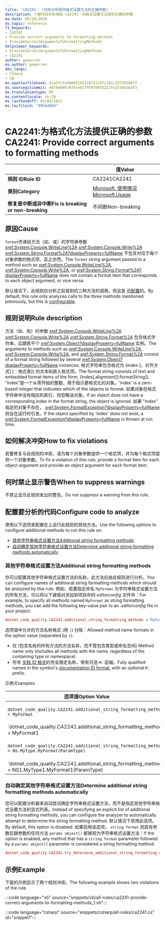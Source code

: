 ```yaml
---
title: 'CA2241： (代码分析提供格式设置方法的正确参数) '
description: 了解代码分析规则 CA2241：向格式设置方法提供正确的参数
ms.date: 05/28/2020
ms.topic: reference
f1_keywords:
- CA2241
- Provide correct arguments to formatting methods
- ProvideCorrectArgumentsToFormattingMethods
helpviewer_keywords:
- ProvideCorrectArgumentsToFormattingMethods
- CA2241
author: gewarren
ms.author: gewarren
dev_langs:
- CSharp
- VB
ms.openlocfilehash: dca3fcfed4003192518722c8fc101c325395b077
ms.sourcegitcommit: 4df8e005c074ceb1f978f007b222fe253be2baf3
ms.translationtype: MT
ms.contentlocale: zh-CN
ms.lasthandoff: 02/04/2021
ms.locfileid: "99544809"
---
```

# <a name="ca2241-provide-correct-arguments-to-formatting-methods"></a><span data-ttu-id="db4ee-103">CA2241:为格式化方法提供正确的参数</span><span class="sxs-lookup"><span data-stu-id="db4ee-103">CA2241: Provide correct arguments to formatting methods</span></span>

| | <span data-ttu-id="db4ee-104">值</span><span class="sxs-lookup"><span data-stu-id="db4ee-104">Value</span></span> |
|-|-|
| <span data-ttu-id="db4ee-105">**规则 ID**</span><span class="sxs-lookup"><span data-stu-id="db4ee-105">**Rule ID**</span></span> |<span data-ttu-id="db4ee-106">CA2241</span><span class="sxs-lookup"><span data-stu-id="db4ee-106">CA2241</span></span>|
| <span data-ttu-id="db4ee-107">**类别**</span><span class="sxs-lookup"><span data-stu-id="db4ee-107">**Category**</span></span> |[<span data-ttu-id="db4ee-108">Microsoft. 使用情况</span><span class="sxs-lookup"><span data-stu-id="db4ee-108">Microsoft.Usage</span></span>](usage-warnings.md)|
| <span data-ttu-id="db4ee-109">**修复是中断或非中断**</span><span class="sxs-lookup"><span data-stu-id="db4ee-109">**Fix is breaking or non-breaking**</span></span> |<span data-ttu-id="db4ee-110">不间断</span><span class="sxs-lookup"><span data-stu-id="db4ee-110">Non-breaking</span></span>|

## <a name="cause"></a><span data-ttu-id="db4ee-111">原因</span><span class="sxs-lookup"><span data-stu-id="db4ee-111">Cause</span></span>

<span data-ttu-id="db4ee-112">`format`传递给方法（如、或）的字符串参数 <xref:System.Console.WriteLine%2A> <xref:System.Console.Write%2A> <xref:System.String.Format%2A?displayProperty=fullName> 不包含对应于每个对象参数的格式项，反之亦然。</span><span class="sxs-lookup"><span data-stu-id="db4ee-112">The `format` string argument passed to a method such as <xref:System.Console.WriteLine%2A>,  <xref:System.Console.Write%2A>, or  <xref:System.String.Format%2A?displayProperty=fullName> does not contain a format item that corresponds to each object argument, or vice versa.</span></span>

<span data-ttu-id="db4ee-113">默认情况下，此规则仅分析之前提到的三种方法的调用，但这是 [可配置](#configure-code-to-analyze)的。</span><span class="sxs-lookup"><span data-stu-id="db4ee-113">By default, this rule only analyzes calls to the three methods mentioned previously, but this is [configurable](#configure-code-to-analyze).</span></span>

## <a name="rule-description"></a><span data-ttu-id="db4ee-114">规则说明</span><span class="sxs-lookup"><span data-stu-id="db4ee-114">Rule description</span></span>

<span data-ttu-id="db4ee-115">方法（如、和）的参数 <xref:System.Console.WriteLine%2A> <xref:System.Console.Write%2A> <xref:System.String.Format%2A> 包含格式字符串，后跟若干个 <xref:System.Object?displayProperty=fullName> 实例。</span><span class="sxs-lookup"><span data-stu-id="db4ee-115">The arguments to methods such as <xref:System.Console.WriteLine%2A>, <xref:System.Console.Write%2A>, and <xref:System.String.Format%2A> consist of a format string followed by several <xref:System.Object?displayProperty=fullName> instances.</span></span> <span data-ttu-id="db4ee-116">格式字符串包含格式为 {index [，对齐方式] [：格式表]} 的文本和嵌入格式项。</span><span class="sxs-lookup"><span data-stu-id="db4ee-116">The format string consists of text and embedded format items of the form, {index[,alignment][:formatString]}.</span></span> <span data-ttu-id="db4ee-117">“index”是一个从零开始的整数，用于指示要格式化的对象。</span><span class="sxs-lookup"><span data-stu-id="db4ee-117">'index' is a zero-based integer that indicates which of the objects to format.</span></span> <span data-ttu-id="db4ee-118">如果对象在格式字符串中没有相应的索引，则忽略该对象。</span><span class="sxs-lookup"><span data-stu-id="db4ee-118">If an object does not have a corresponding index in the format string, the object is ignored.</span></span> <span data-ttu-id="db4ee-119">如果 "index" 指定的对象不存在， <xref:System.FormatException?displayProperty=fullName> 则会在运行时引发。</span><span class="sxs-lookup"><span data-stu-id="db4ee-119">If the object specified by 'index' does not exist, a <xref:System.FormatException?displayProperty=fullName> is thrown at run time.</span></span>

## <a name="how-to-fix-violations"></a><span data-ttu-id="db4ee-120">如何解决冲突</span><span class="sxs-lookup"><span data-stu-id="db4ee-120">How to fix violations</span></span>

<span data-ttu-id="db4ee-121">若要修复与此规则的冲突，请为每个对象参数提供一个格式项，并为每个格式项提供一个对象参数。</span><span class="sxs-lookup"><span data-stu-id="db4ee-121">To fix a violation of this rule, provide a format item for each object argument and provide an object argument for each format item.</span></span>

## <a name="when-to-suppress-warnings"></a><span data-ttu-id="db4ee-122">何时禁止显示警告</span><span class="sxs-lookup"><span data-stu-id="db4ee-122">When to suppress warnings</span></span>

<span data-ttu-id="db4ee-123">不禁止显示此规则发出的警告。</span><span class="sxs-lookup"><span data-stu-id="db4ee-123">Do not suppress a warning from this rule.</span></span>

## <a name="configure-code-to-analyze"></a><span data-ttu-id="db4ee-124">配置要分析的代码</span><span class="sxs-lookup"><span data-stu-id="db4ee-124">Configure code to analyze</span></span>

<span data-ttu-id="db4ee-125">使用以下选项来配置在上运行此规则的其他方法。</span><span class="sxs-lookup"><span data-stu-id="db4ee-125">Use the following options to configure additional methods to run this rule on.</span></span>

- [<span data-ttu-id="db4ee-126">其他字符串格式设置方法</span><span class="sxs-lookup"><span data-stu-id="db4ee-126">Additional string formatting methods</span></span>](#additional-string-formatting-methods)
- [<span data-ttu-id="db4ee-127">自动确定其他字符串格式设置方法</span><span class="sxs-lookup"><span data-stu-id="db4ee-127">Determine additional string formatting methods automatically</span></span>](#determine-additional-string-formatting-methods-automatically)

### <a name="additional-string-formatting-methods"></a><span data-ttu-id="db4ee-128">其他字符串格式设置方法</span><span class="sxs-lookup"><span data-stu-id="db4ee-128">Additional string formatting methods</span></span>

<span data-ttu-id="db4ee-129">你可以配置其他字符串格式设置方法的名称，此方法应由此规则进行分析。</span><span class="sxs-lookup"><span data-stu-id="db4ee-129">You can configure names of additional string formatting methods which should be analyzed by this rule.</span></span> <span data-ttu-id="db4ee-130">例如，若要指定命名 `MyFormat` 为字符串格式设置方法的所有方法，可以将以下键值对添加到项目中的 *editorconfig* 文件中：</span><span class="sxs-lookup"><span data-stu-id="db4ee-130">For example, to specify all methods named `MyFormat` as string formatting methods, you can add the following key-value pair to an *.editorconfig* file in your project:</span></span>

```ini
dotnet_code_quality.CA2241.additional_string_formatting_methods = MyFormat
```

<span data-ttu-id="db4ee-131">选项值中允许的方法名称格式 (用 `|`) 分隔：</span><span class="sxs-lookup"><span data-stu-id="db4ee-131">Allowed method name formats in the option value (separated by `|`):</span></span>

- <span data-ttu-id="db4ee-132">仅 (包含名称的所有方法的方法名称，而不管包含类型或命名空间) </span><span class="sxs-lookup"><span data-stu-id="db4ee-132">Method name only (includes all methods with the name, regardless of the containing type or namespace)</span></span>
- <span data-ttu-id="db4ee-133">符号 [文档 ID 格式](../../../csharp/programming-guide/xmldoc/processing-the-xml-file.md#id-strings)的完全限定名称，带有可选 `M:` 前缀。</span><span class="sxs-lookup"><span data-stu-id="db4ee-133">Fully qualified names in the symbol's [documentation ID format](../../../csharp/programming-guide/xmldoc/processing-the-xml-file.md#id-strings), with an optional `M:` prefix.</span></span>

<span data-ttu-id="db4ee-134">示例:</span><span class="sxs-lookup"><span data-stu-id="db4ee-134">Examples:</span></span>

| <span data-ttu-id="db4ee-135">选项值</span><span class="sxs-lookup"><span data-stu-id="db4ee-135">Option Value</span></span> | <span data-ttu-id="db4ee-136">总结</span><span class="sxs-lookup"><span data-stu-id="db4ee-136">Summary</span></span> |
| --- | --- |
|`dotnet_code_quality.CA2241.additional_string_formatting_methods = MyFormat` | <span data-ttu-id="db4ee-137">匹配编译中命名的所有方法 `MyFormat`</span><span class="sxs-lookup"><span data-stu-id="db4ee-137">Matches all methods named `MyFormat` in the compilation</span></span>
|`dotnet_code_quality.CA2241.additional_string_formatting_methods = MyFormat1|MyFormat2` | <span data-ttu-id="db4ee-138">`MyFormat1`在编译中匹配名为或的所有方法 `MyFormat2`</span><span class="sxs-lookup"><span data-stu-id="db4ee-138">Matches all methods named either `MyFormat1` or `MyFormat2` in the compilation</span></span>
|`dotnet_code_quality.CA2241.additional_string_formatting_methods = NS.MyType.MyFormat(ParamType)` | <span data-ttu-id="db4ee-139">`MyFormat`与给定的完全限定签名匹配特定方法</span><span class="sxs-lookup"><span data-stu-id="db4ee-139">Matches specific method `MyFormat` with given fully qualified signature</span></span>
|`dotnet_code_quality.CA2241.additional_string_formatting_methods = NS1.MyType1.MyFormat1(ParamType)|NS2.MyType2.MyFormat2(ParamType)` | <span data-ttu-id="db4ee-140">与特定方法 `MyFormat1` 和 `MyFormat2` 具有相应完全限定的签名匹配</span><span class="sxs-lookup"><span data-stu-id="db4ee-140">Matches specific methods `MyFormat1` and `MyFormat2` with respective fully qualified signature</span></span>

### <a name="determine-additional-string-formatting-methods-automatically"></a><span data-ttu-id="db4ee-141">自动确定其他字符串格式设置方法</span><span class="sxs-lookup"><span data-stu-id="db4ee-141">Determine additional string formatting methods automatically</span></span>

<span data-ttu-id="db4ee-142">您可以配置分析器来自动尝试确定字符串格式设置方法，而不是指定其他字符串格式设置方法的显式列表。</span><span class="sxs-lookup"><span data-stu-id="db4ee-142">Instead of specifying an explicit list of additional string formatting methods, you can configure the analyzer to automatically attempt to determine the string formatting method.</span></span> <span data-ttu-id="db4ee-143">默认情况下禁用此选项。</span><span class="sxs-lookup"><span data-stu-id="db4ee-143">By default, this option is disabled.</span></span> <span data-ttu-id="db4ee-144">如果启用该选项， `string format` 则具有参数后跟参数的任何方法 `params object[]` 都被视为字符串格式设置方法：</span><span class="sxs-lookup"><span data-stu-id="db4ee-144">If the option is enabled, any method that has a `string format` parameter followed by a `params object[]` parameter is considered a string formatting method:</span></span>

```ini
dotnet_code_quality.CA2241.try_determine_additional_string_formatting_methods_automatically = true
```

## <a name="example"></a><span data-ttu-id="db4ee-145">示例</span><span class="sxs-lookup"><span data-stu-id="db4ee-145">Example</span></span>

<span data-ttu-id="db4ee-146">下面的示例显示了两个规则冲突。</span><span class="sxs-lookup"><span data-stu-id="db4ee-146">The following example shows two violations of the rule.</span></span>

:::code language="vb" source="snippets/vb/all-rules/ca2241-provide-correct-arguments-to-formatting-methods_1.vb":::

:::code language="csharp" source="snippets/csharp/all-rules/ca2241.cs" id="snippet1":::
